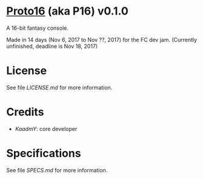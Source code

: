 
# [Proto16](https://github.com/kaadmy/proto16) (aka **P16**) v0.1.0

A 16-bit fantasy console.

Made in 14 days (Nov 6, 2017 to Nov ??, 2017) for the FC dev jam.
(Currently unfinished, deadline is Nov 18, 2017)

# License

See file *LICENSE.md* for more information.

# Credits

- *KaadmY*: core developer

# Specifications

See file *SPECS.md* for more information.
